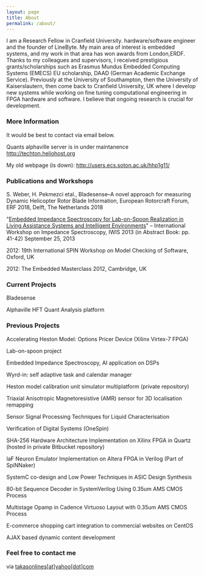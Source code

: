 ```yaml
---
layout: page
title: About
permalink: /about/
---
```


I am a Research Fellow in Cranfield University. hardware/software engineer and the founder of LineByte. My main area of interest is embedded systems, and my work in that area has won awards from London,ERDF. Thanks to my colleagues and supervisors, I received prestigious grants/scholarships such as Erasmus Mundus Embedded Computing Systems (EMECS) EU scholarship, DAAD (German Academic Exchange Service). Previously at the University of Southampton, then the University of Kaiserslautern, then come back to Cranfield University, UK where I develop new systems while working on fine tuning computational engineering in FPGA hardware and software. I believe that ongoing research is crucial for development. 

### More Information

It would be best to contact via email below.

Quants alphaville server is in under maintanence http://techton.heliohost.org

My old webpage (is down): http://users.ecs.soton.ac.uk/hhp1g11/

### Publications and Workshops

S. Weber, H. Pekmezci etal., Bladesense–A novel approach for measuring Dynamic Helicopter Rotor Blade Information, European Rotorcraft Forum, ERF 2018, Delft, The Netherlands 2018

"[Embedded Impedance Spectroscopy for Lab-on-Spoon Realization in Living Assistance Systems and Intelligent Environments](/images/pekmezci_IWIS_2013_PAK%20_final_pdf.pdf)"
– International Workshop on Impedance Spectroscopy, IWIS 2013 (in Abstract Book: pp. 41-42) September 25, 2013 

2012: 19th International SPIN Workshop on Model Checking of Software, Oxford, UK

2012: The Embedded Masterclass 2012, Cambridge, UK

### Current Projects

Bladesense

Alphaville HFT Quant Analysis platform

### Previous Projects

Accelerating Heston Model: Options Pricer Device (Xilinx Virtex-7 FPGA)

Lab-on-spoon project

Embedded Impedance Spectroscopy, AI application on DSPs

Wyrd-in: self adaptive task and calendar manager

Heston model calibration unit simulator multiplatform (private repository)

Triaxial Anisotropic Magnetoresistive (AMR) sensor for 3D localisation remapping

Sensor Signal Processing Techniques for Liquid Characterisation

Verification of Digital Systems (OneSpin)

SHA-256 Hardware Architecture Implementation on Xilinx FPGA in Quartz (hosted in private Bitbucket repository)

IaF Neuron Emulator Implementation on Altera FPGA in Verilog (Part of SpiNNaker)

SystemC co-design and Low Power Techniques in ASIC Design Synthesis

80-bit Sequence Decoder in SystemVerilog Using 0.35um AMS CMOS Process

Multistage Opamp in Cadence Virtuoso Layout with 0.35um AMS CMOS Process

E-commerce shopping cart integration to commercial websites on CentOS

AJAX based dynamic content development

### Feel free to contact me

via [takasonlines[at]yahoo[dot]com](mailto:takasonlines[at]yahoo[dot]com)
